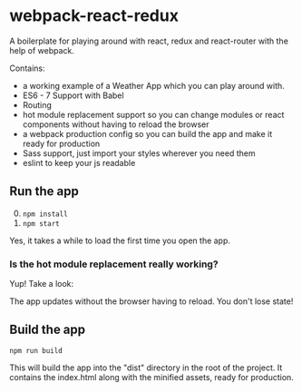 
# webpack-react-redux
A boilerplate for playing around with react, redux and react-router with the help of webpack.

Contains: 

* a working example of a Weather App which you can play around with.
* ES6 - 7 Support with Babel
* Routing
* hot module replacement support so you can change modules or react components without having to reload the browser
* a webpack production config so you can build the app and make it ready for production
* Sass support, just import your styles wherever you need them
* eslint to keep your js readable



## Run the app

0. ```npm install```
0. ```npm start```


Yes, it takes a while to load the first time you open the app.

### Is the hot module replacement really working?

Yup! Take a look:

The app updates without the browser having to reload. You don't lose state!

## Build the app
```npm run build```

This will build the app into the "dist" directory in the root of the project. It contains the index.html along with the minified assets, ready for production.
